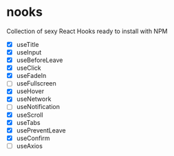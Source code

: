 # nooks

Collection of sexy React Hooks ready to install with NPM

- [x] useTitle
- [x] useInput
- [x] useBeforeLeave
- [x] useClick
- [x] useFadeIn
- [ ] useFullscreen
- [x] useHover
- [x] useNetwork
- [ ] useNotification
- [x] useScroll
- [x] useTabs
- [x] usePreventLeave
- [x] useConfirm
- [ ] useAxios
